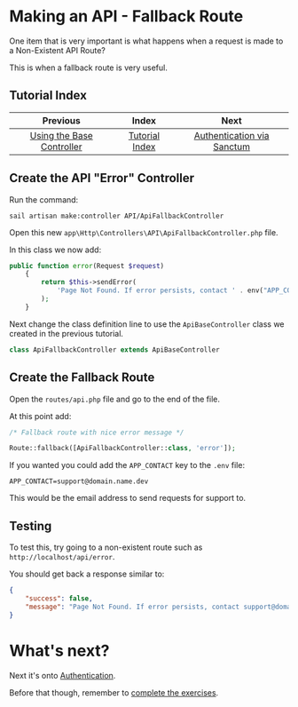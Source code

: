 # Making an API - Fallback Route

One item that is very important is what happens when a request is made to a Non-Existent API Route?

This is when a fallback route is very useful.


## Tutorial Index

|                             Previous                             |                Index                 |                             Next                              |
|:----------------------------------------------------------------:|:------------------------------------:|:-------------------------------------------------------------:|
| [Using the Base Controller](ReadMe-20-API-Base-controller-II.md) | [Tutorial Index](ReadMe-00-Index.md) | [Authentication via Sanctum](ReadMe-21-API-authentication.md) | 


## Create the API "Error" Controller

Run the command:

```shell
sail artisan make:controller API/ApiFallbackController
```

Open this new `app\Http\Controllers\API\ApiFallbackController.php` file.

In this class we now add:

```php
public function error(Request $request)
    {
        return $this->sendError(
            'Page Not Found. If error persists, contact ' . env("APP_CONTACT", "info@example.com")
        );
    }
```

Next change the class definition line to use the `ApiBaseController` class we created in the previous tutorial.

```php
class ApiFallbackController extends ApiBaseController
```

## Create the Fallback Route

Open the `routes/api.php` file and go to the end of the file.

At this point add:

```php
/* Fallback route with nice error message */

Route::fallback([ApiFallbackController::class, 'error']);
```

If you wanted you could add the `APP_CONTACT` key to the `.env` file:

```dotenv
APP_CONTACT=support@domain.name.dev
```

This would be the email address to send requests for support to.


## Testing

To test this, try going to a non-existent route such as `http://localhost/api/error`.

You should get back a response similar to:

```json
{
    "success": false,
    "message": "Page Not Found. If error persists, contact support@domain.name.dev"
}
```

# What's next?

Next it's onto [Authentication](ReadMe-21-API-authentication.md).

Before that though, remember to [complete the exercises](ReadMe-90-API-exercises.md).
